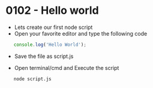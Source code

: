 # 0102 - Hello world

- Lets create our first node script
- Open your favorite editor and type the following code

```js
   console.log('Hello World');
```
- Save the file as script.js

- Open terminal/cmd and Execute the script
```bash
   node script.js
```
